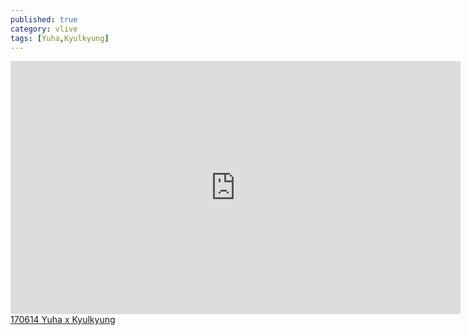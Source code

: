 ```yaml
---
published: true
category: vlive
tags: [Yuha,Kyulkyung]
---
```

<iframe src="http://www.vlive.tv/embed/32982" frameborder="no" scrolling="no" marginwidth="0" marginheight="0" WIDTH="720" HEIGHT="405" allowfullscreen></iframe><br /><a href="" target="_blank">170614 Yuha x Kyulkyung</a>